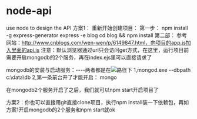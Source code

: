 # node-api
use node to design the API 
方案1：
重新开始创建项目：
第一步：
npm install -g express-generator
express -e blog
cd blog && npm install
第二部：
参考网站：http://www.cnblogs.com/wen-wen/p/6149847.html，向项目的app.js加入里面的api.js
注意：默认浏览器通过url只会访问get方式，在这里，运行项目前需要开启mongodb的2个服务，再在index.ejs里可以直接请求了

mongodb的安装与启动服务：----两者都是在<img src="http://onkk2668f.bkt.clouddn.com/8~PSV%5BPQ4U6~GJU%25Y72%7D%7B%60S.png">路径下
1,mongod.exe --dbpath c:\data\db
2,第一条前台开了才能开启：
mongo

在mongodb2个服务开启了之后，我们就可以npm start开启项目了


方案2：你也可以直接用git直接clone项目，执行npm install装一下依赖包，再如方案1开启mongodb的2个服务和npm start就ok

